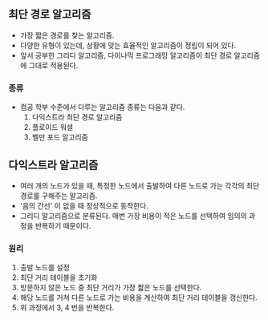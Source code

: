 최단 경로 알고리즘
----
- 가장 짧은 경로를 찾는 알고리즘.
- 다양한 유형이 있는데, 상황에 맞는 효율적인 알고리즘이 정립이 되어 있다.
- 앞서 공부한 그리디 알고리즘, 다이나믹 프로그래밍 알고리즘이 최단 경로 알고리즘에 그대로 적용된다.
### 종류
- 컴공 학부 수준에서 다루는 알고리즘 종류는 다음과 같다.
  1. 다익스트라 최단 경로 알고리즘
  2. 플로이드 워셜
  3. 벨만 포드 알고리즘
  
다익스트라 알고리즘
-----
- 여러 개의 노드가 있을 때, 특정한 노드에서 출발하여 다른 노드로 가는 각각의 최단 경로를 구해주는 알고리즘.
- '음의 간선' 이 없을 때 정상적으로 동작한다.
- 그리디 알고리즘으로 분류된다. 매번 가장 비용이 적은 노드를 선택하여 임의의 과정을 반복하기 때문이다.

### 원리
1. 출발 노드를 설정
2. 최단 거리 테이블을 초기화
3. 방문하지 않은 노드 중 최단 거리가 가장 짧은 노드를 선택한다.
4. 해당 노드를 거쳐 다른 노드로 가는 비용을 계산하여 최단 거리 테이블을 갱신한다.
5. 위 과정에서 3, 4 번을 반복한다.


  

